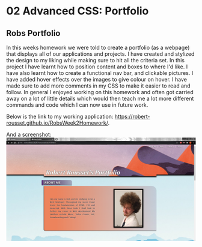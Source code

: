# 02 Advanced CSS: Portfolio

## Robs Portfolio ##

In this weeks homework we were told to create a portfolio (as a webpage) that displays all of our applications and projects. I have created and stylized the design to my liking while making sure to hit all the criteria set. In this project I have learnt how to position content and boxes to where I'd like. I have also learnt how to create a functional nav bar, and clickable pictures. I have added hover effects over the images to give colour on hover. I have made sure to add more comments in my CSS to make it easier to read and follow. In general I enjoyed working on this homework and often got carried away on a lot of little details which would then teach me a lot more different commands and code which I can now use in future work.

Below is the link to my working application:
https://robert-rousset.github.io/RobsWeek2Homework/.

And a screenshot: ![My portfolio screenshot!.](./Pictures/Screenshot-of-webpage.png)